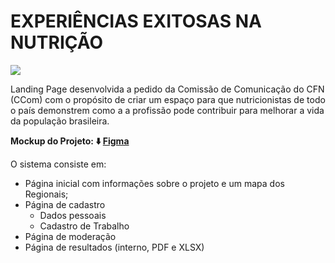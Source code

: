 # EXPERIÊNCIAS EXITOSAS NA NUTRIÇÃO

<img align="" width="" height="" src="https://brazcode.com/compartilhado/logo-cfn-branco.png">

Landing Page desenvolvida a pedido da Comissão de Comunicação do CFN (CCom) com o propósito de criar um espaço para que nutricionistas de todo o país demonstrem como a a profissão pode contribuir para melhorar a vida da população brasileira.

**Mockup do Projeto: ⬇️ [Figma](https://www.figma.com/file/hHi9rscYGoCgDl9CDzrluS/CFN---Casos-de-Experi%C3%AAcias-Exitosas?node-id=0%3A1)**


O sistema consiste em:

- Página inicial com informações sobre o projeto e um mapa dos Regionais;
- Página de cadastro
  - Dados pessoais
  - Cadastro de Trabalho
- Página de moderação
- Página de resultados (interno, PDF e XLSX)
